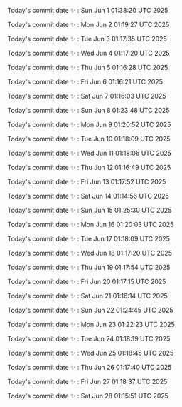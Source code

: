 Today's commit date ✨ : Sun Jun 1 01:38:20 UTC 2025 

Today's commit date ✨ : Mon Jun 2 01:19:27 UTC 2025 

Today's commit date ✨ : Tue Jun 3 01:17:35 UTC 2025 

Today's commit date ✨ : Wed Jun 4 01:17:20 UTC 2025 

Today's commit date ✨ : Thu Jun 5 01:16:28 UTC 2025 

Today's commit date ✨ : Fri Jun 6 01:16:21 UTC 2025 

Today's commit date ✨ : Sat Jun 7 01:16:03 UTC 2025 

Today's commit date ✨ : Sun Jun 8 01:23:48 UTC 2025 

Today's commit date ✨ : Mon Jun 9 01:20:52 UTC 2025 

Today's commit date ✨ : Tue Jun 10 01:18:09 UTC 2025 

Today's commit date ✨ : Wed Jun 11 01:18:06 UTC 2025 

Today's commit date ✨ : Thu Jun 12 01:16:49 UTC 2025 

Today's commit date ✨ : Fri Jun 13 01:17:52 UTC 2025 

Today's commit date ✨ : Sat Jun 14 01:14:56 UTC 2025 

Today's commit date ✨ : Sun Jun 15 01:25:30 UTC 2025 

Today's commit date ✨ : Mon Jun 16 01:20:03 UTC 2025 

Today's commit date ✨ : Tue Jun 17 01:18:09 UTC 2025 

Today's commit date ✨ : Wed Jun 18 01:17:20 UTC 2025 

Today's commit date ✨ : Thu Jun 19 01:17:54 UTC 2025 

Today's commit date ✨ : Fri Jun 20 01:17:15 UTC 2025 

Today's commit date ✨ : Sat Jun 21 01:16:14 UTC 2025 

Today's commit date ✨ : Sun Jun 22 01:24:45 UTC 2025 

Today's commit date ✨ : Mon Jun 23 01:22:23 UTC 2025 

Today's commit date ✨ : Tue Jun 24 01:18:19 UTC 2025 

Today's commit date ✨ : Wed Jun 25 01:18:45 UTC 2025 

Today's commit date ✨ : Thu Jun 26 01:17:40 UTC 2025 

Today's commit date ✨ : Fri Jun 27 01:18:37 UTC 2025 

Today's commit date ✨ : Sat Jun 28 01:15:51 UTC 2025 

